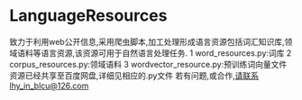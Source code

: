 # LanguageResources
致力于利用web公开信息,采用爬虫脚本,加工处理形成语言资源包括词汇知识库,领域语料等语言资源,该资源可用于自然语言处理任务.
1 word_resources.py:词库
2 corpus_resources.py:领域语料
3 wordvector_resource.py:预训练词向量文件
资源已经共享至百度网盘,详细见相应的.py文件
若有问题,或合作,请联系lhy_in_blcu@126.com
